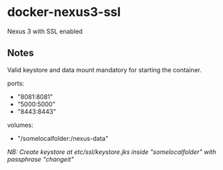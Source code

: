 # docker-nexus3-ssl
Nexus 3 with SSL enabled

## Notes
Valid keystore and data mount mandatory for starting the container.

ports:

- "8081:8081"
- "5000:5000"
- "8443:8443"

volumes:
- "/somelocalfolder:/nexus-data"


_NB: Create keystore at etc/ssl/keystore.jks inside "somelocalfolder" with passphrase "changeit"_